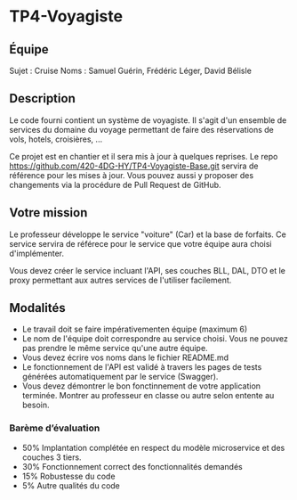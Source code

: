 # TP4-Voyagiste


## Équipe

Sujet : Cruise
Noms : Samuel Guérin, Frédéric Léger, David Bélisle

## Description

Le code fourni contient un système de voyagiste. Il s'agit d'un ensemble de services du domaine du voyage permettant de faire des réservations de vols, hotels, croisières, ... 

Ce projet est en chantier et il sera mis à jour à quelques reprises. Le repo https://github.com/420-4DG-HY/TP4-Voyagiste-Base.git servira de référence pour les mises à jour. Vous pouvez aussi y proposer des changements via la procédure de Pull Request de GitHub.


## Votre mission

Le professeur développe le service "voiture" (Car) et la base de forfaits. Ce service servira de référece pour le service que votre équipe aura choisi d'implémenter.

Vous devez créer le service incluant l'API, ses couches BLL, DAL, DTO et le proxy permettant aux autres services de l'utiliser facilement.


## Modalités

- Le travail doit se faire impérativementen équipe (maximum 6)
- Le nom de l'équipe doit correspondre au service choisi. Vous ne pouvez pas prendre le même service qu'une autre équipe.
- Vous devez écrire vos noms dans le fichier README.md
- Le fonctionnement de l'API est validé à travers les pages de tests générées automatiquement par le service (Swagger).
- Vous devez démontrer le bon fonctinnement de votre application terminée. Montrer au professeur en classe ou autre selon entente au besoin.


### Barème d’évaluation

- 50% Implantation complétée en respect du modèle microservice et des couches 3 tiers.
- 30% Fonctionnement correct des fonctionnalités demandés
- 15% Robustesse du code
- 5% Autre qualités du code